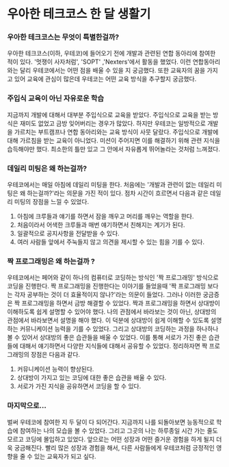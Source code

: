 # 우아한 테크코스 한 달 생활기

### 우아한 테크코스는 무엇이 특별한걸까?

우아한 테크코스(이하, 우테코)에 들어오기 전에 개발과 관련된 연합 동아리에 참여한 적이 있다. '멋쟁이 사자처럼', 'SOPT' ,'Nexters'에서 활동을 했었다. 이런 연합동아리와는 달리 우테코에서는 어떤 점을 배울 수 있을 지 궁금했다. 또한 교육자의 꿈을 가지고 있어 교육에 관심이 많은데 우테코는 어떤 교육 방식을 추구할지 궁금했다.

### 주입식 교육이 아닌 자유로운 학습

지금까지 개발에 대해서 대부분 주입식으로 교육을 받았다. 주입식으로 교육을 받는 방식은 재미도 없었고 금방 잊어버리는 경우가 많았다. 하지만 우테코는 일방적으로 개발을 가르치는 부트캠프나 연합 동아리와는 교육 방식이 사뭇 달랐다. 주입식으로 개발에 대해 가르침을 받는 교육이 아니었다. 미션이 주어지면 이를 해결하기 위해 관련 지식을 습득해야만 했다. 최소한의 틀만 있고 그 안에서 자유롭게 뛰어놀라는 것처럼 느껴졌다.

### 데일리 미팅은 왜 하는걸까?

우테코에서는 매일 아침에 데일리 미팅을 한다. 처음에는 '개발과 관련이 없는 데일리 미팅은 왜 하는걸까?'라는 의문을 가진 적이 있다. 점차 시간이 흐르면서 다음과 같은 데일리 미팅의 장점을 느낄 수 있었다. 

1. 아침에 크루들과 얘기를 하면서 잠을 깨우고 머리를 깨우는 역할을 한다. 
2. 처음이라서 어색한 크루들과 매번 얘기하면서 친해지는 계기가 된다. 
3. 일괄적으로 공지사항을 전달받을 수 있다.
4. 여러 사람들 앞에서 주눅들지 않고 의견을 제시할 수 있는 힘을 기를 수 있다.

### 짝 프로그래밍은 왜 하는걸까 ?

우테코에서는 페어와 같이 하나의 컴퓨터로 코딩하는 방식인 '짝 프로그래밍' 방식으로 코딩을 진행한다. 짝 프로그래밍을 진행한다는 이야기를 들었을때 '짝 프로그래밍 보다는 각자 공부하는 것이 더 효율적이지 않나?'라는 의문이 들었다. 그러나 이러한 궁금증은 짝 프로그래밍을 하면서 금방 해결할 수 있었다. 짝과 프로그래밍을 하면서 상대방이 이해하도록 쉽게 설명할 수 있어야 했다. 나의 관점에서 바라보는 것이 아닌, 상대방의 관점에서 바라보면서 설명을 해야 했다. 이 덕분에 상대방이 쉽게 이해할 수 있도록 설명하는 커뮤니케이션 능력을 기를 수 있었다. 그리고 상대방의 코딩하는 과정을 하나하나 볼 수 있어서 상대방의 좋은 습관들을 배울 수 있었다. 이를 통해 서로가 가진 좋은 습관들에 대해서 얘기하면서 다양한 지식들에 대해서 공유할 수 있었다. 정리하자면 짝 프로그래밍의 장점은 다음과 같다.

1. 커뮤니케이션 능력이 향상된다. 
2. 상대방이 가지고 있는 코딩에 대한 좋은 습관을 배울 수 있다.
3. 서로가 가진 지식을 공유하면서 코딩을 할 수 있다. 

### 마지막으로...

벌써 우테코에 참여한 지 두 달이 다 되어간다. 지금까지 나를 되돌아보면 능동적으로 학습에 참여하는 나의 모습을 볼 수 있었다. 그리고 그곳의 나는 하루종일 시간 가는 줄도 모르고 코딩에 몰입하고 있었다. 앞으로는 어떤 성장과 어떤 즐거운 경험을 하게 될지 더욱 궁금해진다. 빨리 많은 성장과 경험을 해서, 다른 사람들에게 우테코처럼 긍정적인 영향을 줄 수 있는 교육자가 되고 싶다.

